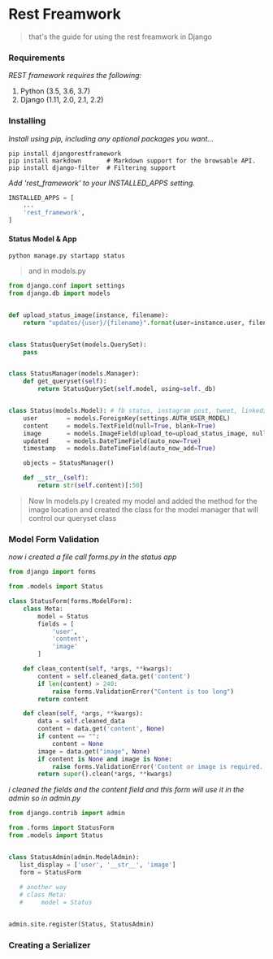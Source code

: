 # Rest Freamwork
> that's the guide for using the rest freamwork in Django

### Requirements
*REST framework requires the following:*
  1. Python (3.5, 3.6, 3.7)
  1. Django (1.11, 2.0, 2.1, 2.2)
  
### Installing

*Install using pip, including any optional packages you want...*
```
pip install djangorestframework
pip install markdown       # Markdown support for the browsable API.
pip install django-filter  # Filtering support  
```
*Add 'rest_framework' to your INSTALLED_APPS setting.*
``` python
INSTALLED_APPS = [
    ...
    'rest_framework',
]
```
#### Status Model & App
`python manage.py startapp status`
> and in models.py
``` python
from django.conf import settings
from django.db import models


def upload_status_image(instance, filename):
    return "updates/{user}/{filename}".format(user=instance.user, filename=filename)


class StatusQuerySet(models.QuerySet):
    pass


class StatusManager(models.Manager):
    def get_queryset(self):
        return StatusQuerySet(self.model, using=self._db)


class Status(models.Model): # fb status, instagram post, tweet, linkedin post
    user        = models.ForeignKey(settings.AUTH_USER_MODEL)
    content     = models.TextField(null=True, blank=True)
    image       = models.ImageField(upload_to=upload_status_image, null=True, blank=True)
    updated     = models.DateTimeField(auto_now=True)
    timestamp   = models.DateTimeField(auto_now_add=True)

    objects = StatusManager()

    def __str__(self):
        return str(self.content)[:50]
```
> Now In models.py I created my model and added the  method for the image location  and created the class for the model manager that will control our queryset class

### Model Form Validation
*now i created a file call forms.py in the status app*
``` python
from django import forms

from .models import Status

class StatusForm(forms.ModelForm):
    class Meta:
        model = Status
        fields = [
            'user',
            'content',
            'image'
        ]

    def clean_content(self, *args, **kwargs):
        content = self.cleaned_data.get('content')
        if len(content) > 240:
            raise forms.ValidationError("Content is too long")
        return content

    def clean(self, *args, **kwargs):
        data = self.cleaned_data
        content = data.get('content', None)
        if content == "":
            content = None
        image = data.get("image", None)
        if content is None and image is None:
            raise forms.ValidationError('Content or image is required.')
        return super().clean(*args, **kwargs)
 ```
 *i cleaned the fields and the content field and this form will use it in the admin*
 *so in admin.py*
 ``` python
 from django.contrib import admin

from .forms import StatusForm
from .models import Status


class StatusAdmin(admin.ModelAdmin):
    list_display = ['user', '__str__', 'image']
    form = StatusForm
    
    # another way
    # class Meta:
    #     model = Status


admin.site.register(Status, StatusAdmin)
```
### Creating a Serializer



